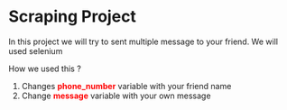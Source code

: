 # Scraping Project

In this project we will try to sent multiple message to your friend. We will used selenium

How we used this ?

1.  Changes <span style="color: red;">**phone_number**</span> variable with your friend name
2.  Change <span style="color: red;">**message**</span> variable with your own message
